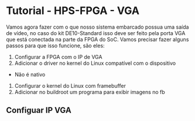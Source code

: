 # Tutorial - HPS-FPGA - VGA

Vamos agora fazer com o que nosso sistema embarcado possua uma saída de vídeo,
no caso do kit DE10-Standard isso deve ser feito pela porta VGA que está
conectada na parte da FPGA do SoC. Vamos precisar fazer alguns passos para que
isso funcione, são eles:

1. Configurar a FPGA com o IP de VGA
1. Adicionar o driver no kernel do Linux compatível com o dispositivo
  - Não é nativo
1. Configurar o kernel do Linux com framebuffer
1. Adicionar no buildroot um programa para exibir imagens no fb

## Configuar IP VGA


